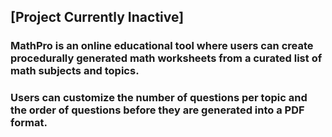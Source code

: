 ## [Project Currently Inactive]

### MathPro is an online educational tool where users can create procedurally generated math worksheets from a curated list of math subjects and topics.
### Users can customize the number of questions per topic and the order of questions before they are generated into a PDF format. 
